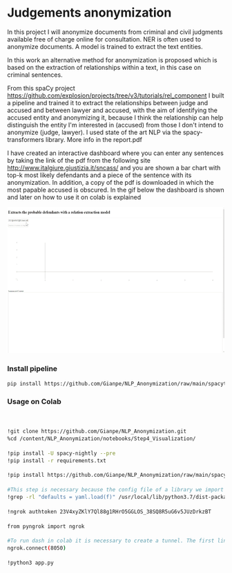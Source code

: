 # Judgements anonymization

In this project I will anonymize documents from criminal and civil judgments available free of charge online for consultation.
NER is often used to anonymize documents. A model is trained to extract the text entities.

In this work an alternative method for anonymization is proposed which is based on the extraction of relationships within a text, in this case on criminal sentences.

From this spaCy project https://github.com/explosion/projects/tree/v3/tutorials/rel_component I built a pipeline and trained it to extract the relationships between judge and accused and between lawyer and accused, with the aim of identifying the accused entity and anonymizing it, because I think the relationship can help distinguish the entity I'm interested in (accused) from those I don't intend to anonymize (judge, lawyer). I used state of the art NLP via the spacy-transformers library.  More info in the report.pdf

I have created an interactive dashboard where you can enter any sentences by taking the link of the pdf from the following site http://www.italgiure.giustizia.it/sncass/ and you are shown a bar chart with top-k most likely defendants and a piece of the sentence with its anonymization. In addition, a copy of the pdf is downloaded in which the most papable accused is obscured.
In the gif below the dashboard is shown and later on how to use it on colab is explained


<img src="https://github.com/Gianpe/NLP_Anonymization/blob/main/images/def_extractor2.gif" width="600" height="338"/>

### Install pipeline
```bash
pip install https://github.com/Gianpe/NLP_Anonymization/raw/main/spacytransformers_umberto/package_tar_format/en_relation_def_extraction-0.0.1/dist/en_relation_def_extraction-0.0.1.tar.gz

```
### Usage on Colab

```bash


!git clone https://github.com/Gianpe/NLP_Anonymization.git
%cd /content/NLP_Anonymization/notebooks/Step4_Visualization/

!pip install -U spacy-nightly --pre
!pip install -r requirements.txt

!pip install https://github.com/Gianpe/NLP_Anonymization/raw/main/spacytransformers_umberto/package_tar_format/en_relation_def_extraction-0.0.1/dist/en_relation_def_extraction-0.0.1.tar.gz

#This step is necessary because the config file of a library we import is not updated and it brings to error. 
!grep -rl "defaults = yaml.load(f)" /usr/local/lib/python3.7/dist-packages/distributed/config.py | xargs sed -i 's/defaults = yaml.load(f)/defaults = yaml.load(f, Loader=yaml.FullLoader)/g'

!ngrok authtoken 23V4xyZKlY7Ql88g1RHrO5GGLOS_38SQ8R5uG6v5JUzDrkzBT

from pyngrok import ngrok

#To run dash in colab it is necessary to create a tunnel. The first link will be the one to use to see the dashboards
ngrok.connect(8050)

!python3 app.py
```
